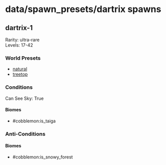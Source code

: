 # data/spawn_presets/dartrix spawns  
  
## dartrix-1  
Rarity: ultra-rare  
Levels: 17-42  
  
### World Presets  
* [natural](/data/world_presets/natural.md)  
* [treetop](/data/world_presets/treetop.md)  
  
### Conditions  
Can See Sky: True  
  
#### Biomes  
  * #cobblemon:is_taiga
  
  
### Anti-Conditions  
  
#### Biomes  
  * #cobblemon:is_snowy_forest
  
